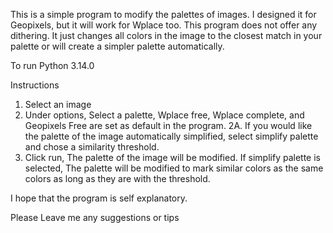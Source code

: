 This is a simple program to modify the palettes of images. I designed it for Geopixels, but it will work for Wplace too.
This program does not offer any dithering. It just changes all colors in the image to the closest match in your palette or will create a simpler palette automatically.

To run
Python 3.14.0

Instructions

1. Select an image
2. Under options, Select a palette, Wplace free, Wplace complete, and Geopixels Free are set as default in the program.
2A. If you would like the palette of the image automatically simplified, select simplify palette and chose a similarity threshold.
3. Click run, The palette of the image will be modified. If simplify palette is selected, The palette will be modified to mark similar colors as the same colors as long as they are with the threshold.

I hope that the program is self explanatory.

Please Leave me any suggestions or tips
